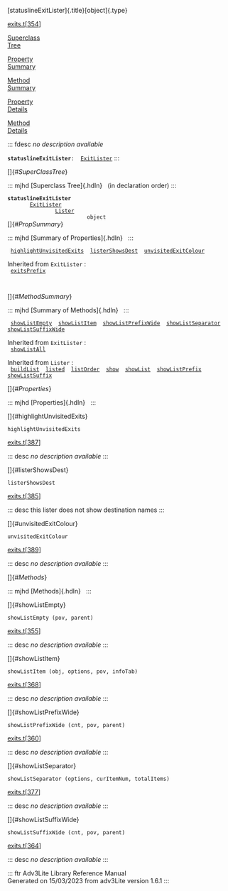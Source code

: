 [statuslineExitLister]{.title}[object]{.type}

[exits.t](../file/exits.t.html)\[[354](../source/exits.t.html#354)\]

[Superclass\
Tree](#_SuperClassTree_)

[Property\
Summary](#_PropSummary_)

[Method\
Summary](#_MethodSummary_)

[Property\
Details](#_Properties_)

[Method\
Details](#_Methods_)

::: fdesc
*no description available*

**`statuslineExitLister`**` :   `[`ExitLister`](../object/ExitLister1.html)
:::

[]{#_SuperClassTree_}

::: mjhd
[Superclass Tree]{.hdln}   (in declaration order)
:::

**`statuslineExitLister`**\
`         `[`ExitLister`](../object/ExitLister1.html)\
`                 `[`Lister`](../object/Lister.html)\
`                         object`\
[]{#_PropSummary_}

::: mjhd
[Summary of Properties]{.hdln}  
:::

` `[`highlightUnvisitedExits`](#highlightUnvisitedExits)`  `[`listerShowsDest`](#listerShowsDest)`  `[`unvisitedExitColour`](#unvisitedExitColour)`  `

Inherited from `ExitLister` :\
` `[`exitsPrefix`](../object/ExitLister1.html#exitsPrefix)`  `

` `

[]{#_MethodSummary_}

::: mjhd
[Summary of Methods]{.hdln}  
:::

` `[`showListEmpty`](#showListEmpty)`  `[`showListItem`](#showListItem)`  `[`showListPrefixWide`](#showListPrefixWide)`  `[`showListSeparator`](#showListSeparator)`  `[`showListSuffixWide`](#showListSuffixWide)`  `

Inherited from `ExitLister` :\
` `[`showListAll`](../object/ExitLister1.html#showListAll)`  `

Inherited from `Lister` :\
` `[`buildList`](../object/Lister.html#buildList)`  `[`listed`](../object/Lister.html#listed)`  `[`listOrder`](../object/Lister.html#listOrder)`  `[`show`](../object/Lister.html#show)`  `[`showList`](../object/Lister.html#showList)`  `[`showListPrefix`](../object/Lister.html#showListPrefix)`  `[`showListSuffix`](../object/Lister.html#showListSuffix)`  `

[]{#_Properties_}

::: mjhd
[Properties]{.hdln}  
:::

[]{#highlightUnvisitedExits}

`highlightUnvisitedExits`

[exits.t](../file/exits.t.html)\[[387](../source/exits.t.html#387)\]

::: desc
*no description available*
:::

[]{#listerShowsDest}

`listerShowsDest`

[exits.t](../file/exits.t.html)\[[385](../source/exits.t.html#385)\]

::: desc
this lister does not show destination names
:::

[]{#unvisitedExitColour}

`unvisitedExitColour`

[exits.t](../file/exits.t.html)\[[389](../source/exits.t.html#389)\]

::: desc
*no description available*
:::

[]{#_Methods_}

::: mjhd
[Methods]{.hdln}  
:::

[]{#showListEmpty}

`showListEmpty (pov, parent)`

[exits.t](../file/exits.t.html)\[[355](../source/exits.t.html#355)\]

::: desc
*no description available*
:::

[]{#showListItem}

`showListItem (obj, options, pov, infoTab)`

[exits.t](../file/exits.t.html)\[[368](../source/exits.t.html#368)\]

::: desc
*no description available*
:::

[]{#showListPrefixWide}

`showListPrefixWide (cnt, pov, parent)`

[exits.t](../file/exits.t.html)\[[360](../source/exits.t.html#360)\]

::: desc
*no description available*
:::

[]{#showListSeparator}

`showListSeparator (options, curItemNum, totalItems)`

[exits.t](../file/exits.t.html)\[[377](../source/exits.t.html#377)\]

::: desc
*no description available*
:::

[]{#showListSuffixWide}

`showListSuffixWide (cnt, pov, parent)`

[exits.t](../file/exits.t.html)\[[364](../source/exits.t.html#364)\]

::: desc
*no description available*
:::

::: ftr
Adv3Lite Library Reference Manual\
Generated on 15/03/2023 from adv3Lite version 1.6.1
:::
